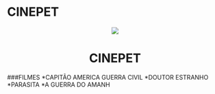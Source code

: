# CINEPET
<p align="center">
  <img src="[https://user-images.githubusercontent.com/8900703/165651431-433bff90-0bc9-4742-acd1-feee3d92219f.png](https://github.com/petufc/CINEPET/blob/main/img/CINEPET.png?raw=true)" />
</p>

<h1 align="center"> CINEPET </h1>

###FILMES
*CAPITÃO AMERICA GUERRA CIVIL
*DOUTOR ESTRANHO
*PARASITA
*A GUERRA DO AMANH
